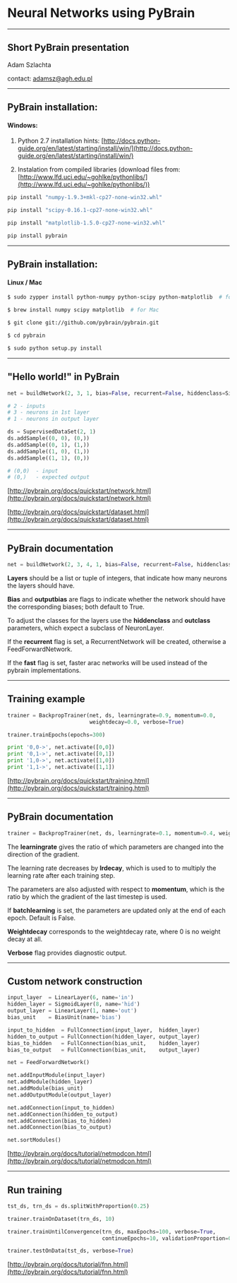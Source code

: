<!-- class: center, middle, inverse -->

# Neural Networks using PyBrain

---
## Short PyBrain presentation

Adam Szlachta

contact: [adamsz@agh.edu.pl](mailto:adamsz@agh.edu.pl)

---

## PyBrain installation:

#### Windows:

1. Python 2.7 installation hints: [http://docs.python-guide.org/en/latest/starting/install/win/](http://docs.python-guide.org/en/latest/starting/install/win/)

2. Instalation from compiled libraries (download files from: [http://www.lfd.uci.edu/~gohlke/pythonlibs/](http://www.lfd.uci.edu/~gohlke/pythonlibs/))

```Bash
pip install "numpy‑1.9.3+mkl‑cp27‑none‑win32.whl"

pip install "scipy‑0.16.1‑cp27‑none‑win32.whl"

pip install "matplotlib‑1.5.0‑cp27‑none‑win32.whl"

pip install pybrain
```
---

## PyBrain installation:

#### Linux / Mac

```Bash
$ sudo zypper install python-numpy python-scipy python-matplotlib  # for Linux (OpenSuse)

$ brew install numpy scipy matplotlib  # for Mac

$ git clone git://github.com/pybrain/pybrain.git

$ cd pybrain

$ sudo python setup.py install
```

---
## "Hello world!" in PyBrain

```Python
net = buildNetwork(2, 3, 1, bias=False, recurrent=False, hiddenclass=SigmoidLayer)

# 2 - inputs
# 3 - neurons in 1st layer
# 1 - neurons in output layer

ds = SupervisedDataSet(2, 1)
ds.addSample((0, 0), (0,))
ds.addSample((0, 1), (1,))
ds.addSample((1, 0), (1,))
ds.addSample((1, 1), (0,))

# (0,0)  - input
# (0,)   - expected output
```

[http://pybrain.org/docs/quickstart/network.html](http://pybrain.org/docs/quickstart/network.html)

[http://pybrain.org/docs/quickstart/dataset.html](http://pybrain.org/docs/quickstart/dataset.html)

---
## PyBrain documentation

```Python
net = buildNetwork(2, 3, 4, 1, bias=False, recurrent=False, hiddenclass=TanhLayer)
```

**Layers** should be a list or tuple of integers, that indicate how many neurons the layers should have.

**Bias** and **outputbias** are flags to indicate whether the network should have the corresponding biases; both default to True.

To adjust the classes for the layers use the **hiddenclass** and **outclass** parameters, which expect a subclass of NeuronLayer.

If the **recurrent** flag is set, a RecurrentNetwork will be created, otherwise a FeedForwardNetwork.

If the **fast** flag is set, faster arac networks will be used instead of the pybrain implementations.

---
## Training example
```Python
trainer = BackpropTrainer(net, ds, learningrate=0.9, momentum=0.0,
                          weightdecay=0.0, verbose=True)

trainer.trainEpochs(epochs=300)

print '0,0->', net.activate([0,0])
print '0,1->', net.activate([0,1])
print '1,0->', net.activate([1,0])
print '1,1->', net.activate([1,1])
```

[http://pybrain.org/docs/quickstart/training.html](http://pybrain.org/docs/quickstart/training.html)

---
## PyBrain documentation

```Python
trainer = BackpropTrainer(net, ds, learningrate=0.1, momentum=0.4, weightdecay=0.0, batchlearning=False, verbose=True)
```

The **learningrate** gives the ratio of which parameters are changed into the direction of the gradient.

The learning rate decreases by **lrdecay**, which is used to to multiply the learning rate after each training step.

The parameters are also adjusted with respect to **momentum**, which is the ratio by which the gradient of the last timestep is used.

If **batchlearning** is set, the parameters are updated only at the end of each epoch. Default is False.

**Weightdecay** corresponds to the weightdecay rate, where 0 is no weight decay at all.

**Verbose** flag provides diagnostic output.

---
## Custom network construction

```Python
input_layer  = LinearLayer(6, name='in')
hidden_layer = SigmoidLayer(8, name='hid')
output_layer = LinearLayer(1, name='out')
bias_unit    = BiasUnit(name='bias')

input_to_hidden  = FullConnection(input_layer,  hidden_layer)
hidden_to_output = FullConnection(hidden_layer, output_layer)
bias_to_hidden   = FullConnection(bias_unit,    hidden_layer)
bias_to_output   = FullConnection(bias_unit,    output_layer)

net = FeedForwardNetwork()

net.addInputModule(input_layer)
net.addModule(hidden_layer)
net.addModule(bias_unit)
net.addOutputModule(output_layer)

net.addConnection(input_to_hidden)
net.addConnection(hidden_to_output)
net.addConnection(bias_to_hidden)
net.addConnection(bias_to_output)

net.sortModules()
```

[http://pybrain.org/docs/tutorial/netmodcon.html](http://pybrain.org/docs/tutorial/netmodcon.html)

---
## Run training

```Python
tst_ds, trn_ds = ds.splitWithProportion(0.25)

trainer.trainOnDataset(trn_ds, 10)

trainer.trainUntilConvergence(trn_ds, maxEpochs=100, verbose=True,
                              continueEpochs=10, validationProportion=0.25)

trainer.testOnData(tst_ds, verbose=True)
```

[http://pybrain.org/docs/tutorial/fnn.html](http://pybrain.org/docs/tutorial/fnn.html)
